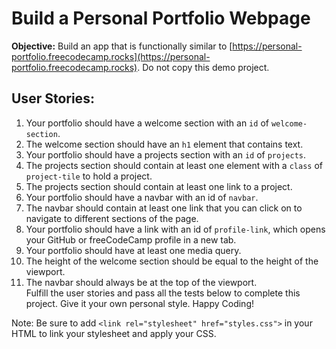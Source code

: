 # Build a Personal Portfolio Webpage

**Objective:** Build an app that is functionally similar to [https://personal-portfolio.freecodecamp.rocks](https://personal-portfolio.freecodecamp.rocks). Do not copy this demo project.

## User Stories:

1. Your portfolio should have a welcome section with an `id` of `welcome-section`.
2. The welcome section should have an `h1` element that contains text.
3. Your portfolio should have a projects section with an `id` of `projects`.
4. The projects section should contain at least one element with a `class` of `project-tile` to hold a project.
5. The projects section should contain at least one link to a project.
6. Your portfolio should have a navbar with an id of `navbar`.
7. The navbar should contain at least one link that you can click on to navigate to different sections of the page.
8. Your portfolio should have a link with an id of `profile-link`, which opens your GitHub or freeCodeCamp profile in a new tab.
9. Your portfolio should have at least one media query.
10. The height of the welcome section should be equal to the height of the viewport.
11. The navbar should always be at the top of the viewport.  
Fulfill the user stories and pass all the tests below to complete this project. Give it your own personal style. Happy Coding!


Note: Be sure to add `<link rel="stylesheet" href="styles.css">` in your HTML to link your stylesheet and apply your CSS.